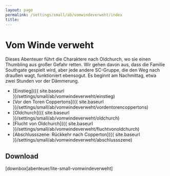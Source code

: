 ```yaml
---
layout: page
permalink: /settings/small/ab/vomwindeverweht/index
title: 
---
```


# Vom Winde verweht

Dieses Abenteuer führt die Charaktere nach Oldchurch, wo sie einen Thumbling aus großer Gefahr retten. Wir gehen davon aus, dass die Familie Southgate gespielt wird, aber jede andere SC-Gruppe, die den Weg nach draußen wagt, funktioniert ebensogut. Es beginnt am Nachmittag, etwa zwei Stunden vor der Dämmerung.

- [Einstieg]({{ site.baseurl }}/settings/small/ab/vomwindeverweht/einstieg)
- [Vor den Toren Coppertons]({{ site.baseurl }}/settings/small/ab/vomwindeverweht/vordentorencoppertons)
- [Oldchurch]({{ site.baseurl }}/settings/small/ab/vomwindeverweht/oldchurch)
- [Flucht von Oldchurch]({{ site.baseurl }}/settings/small/ab/vomwindeverweht/fluchtvonoldchurch)
- [Abschlussszene: Rückkehr nach Copperton]({{ site.baseurl }}/settings/small/ab/vomwindeverweht/abschlussszene)

## Download

[downbox[abenteuer/lite-small-vomwindeverweht]
